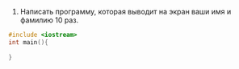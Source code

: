 
1. Написать программу, которая выводит на экран ваши имя и фамилию 10 раз.
```cpp
#include <iostream>
int main(){
  
}
```
